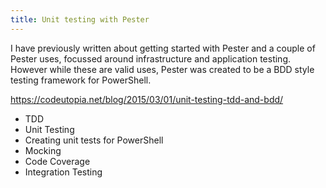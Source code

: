 ```yaml
---
title: Unit testing with Pester
---
```

I have previously written about getting started with Pester and a couple of Pester uses, focussed around infrastructure and application testing. However while these are valid uses, Pester was created to be a BDD style testing framework for PowerShell.

https://codeutopia.net/blog/2015/03/01/unit-testing-tdd-and-bdd/

- TDD
- Unit Testing
- Creating unit tests for PowerShell
- Mocking
- Code Coverage
- Integration Testing
